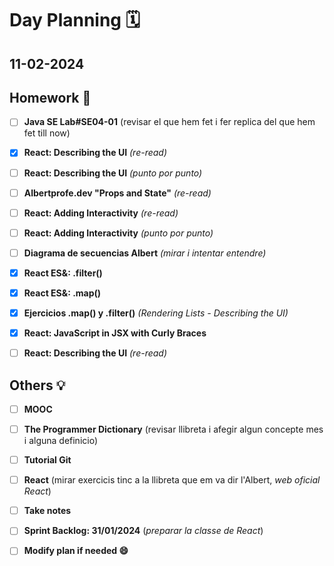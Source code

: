 # Day Planning :spiral_calendar:

## 11-02-2024

## Homework :pencil:

- [ ] **Java SE Lab#SE04-01** (revisar el que hem fet i fer replica del que hem fet till now)

- [x] **React: Describing the UI** *(re-read)*

- [ ] **React: Describing the UI** *(punto por punto)*

- [ ] **Albertprofe.dev "Props and State"** *(re-read)*

- [ ] **React: Adding Interactivity** *(re-read)*

- [ ] **React: Adding Interactivity** *(punto por punto)*

- [ ] **Diagrama de secuencias Albert** *(mirar i intentar entendre)*

- [x] **React ES&: .filter()**

- [x] **React ES&: .map()**

- [x] **Ejercicios .map() y .filter()** *(Rendering Lists - Describing the UI)*

- [x] **React: JavaScript in JSX with Curly Braces**

- [ ] **React: Describing the UI** *(re-read)*

## Others :bulb:

+ [ ] **MOOC**

+ [ ] **The Programmer Dictionary** (revisar llibreta i afegir algun concepte mes i alguna definicio)
- [ ] **Tutorial Git**

- [ ] **React** (mirar exercicis tinc a la llibreta que em va dir l'Albert, *web oficial React*)

- [ ] **Take notes**

- [ ] **Sprint Backlog: 31/01/2024** (*preparar la classe de React*)

- [ ] **Modify plan if needed :smile:**
